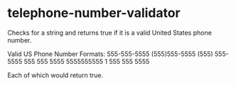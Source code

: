 # telephone-number-validator
Checks for a string and returns true if it is a valid United States phone number.

Valid US Phone Number Formats:
555-555-5555
(555)555-5555
(555) 555-5555
555 555 5555
5555555555
1 555 555 5555

Each of which would return true.
